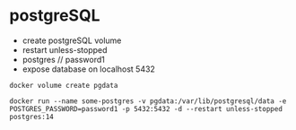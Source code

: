 # postgreSQL

- create postgreSQL volume
- restart unless-stopped
- postgres // password1
- expose database on localhost 5432

`docker volume create pgdata`

`docker run --name some-postgres -v pgdata:/var/lib/postgresql/data -e POSTGRES_PASSWORD=password1 -p 5432:5432 -d --restart unless-stopped postgres:14`

